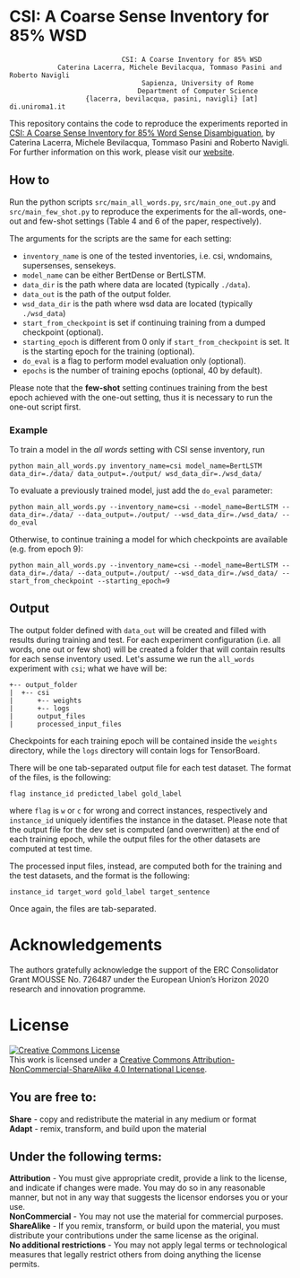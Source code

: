 # CSI: A Coarse Sense Inventory for 85% WSD 

                                CSI: A Coarse Inventory for 85% WSD
                Caterina Lacerra, Michele Bevilacqua, Tommaso Pasini and Roberto Navigli    
                                     Sapienza, University of Rome
                                    Department of Computer Science
                       {lacerra, bevilacqua, pasini, navigli} [at] di.uniroma1.it
   
This repository contains the code to reproduce the experiments reported in [CSI: A Coarse Sense Inventory for 85% Word Sense Disambiguation](https://pasinit.github.io/papers/lacerra_etal_aaai2020.pdf), by Caterina Lacerra, Michele Bevilacqua, Tommaso Pasini and Roberto Navigli.
For further information on this work, please visit our [website](https://SapienzaNLP.github.io/csi/).


## How to
Run the python scripts ```src/main_all_words.py```, ```src/main_one_out.py``` and ```src/main_few_shot.py``` to reproduce the experiments for the all-words, one-out and few-shot settings (Table 4 and 6 of the paper, respectively).

The arguments for the scripts are the same for each setting:

- ```inventory_name``` is one of the tested inventories, i.e. csi, wndomains, supersenses, sensekeys.
- ```model_name``` can be either BertDense or BertLSTM.
- ```data_dir``` is the path where data are located (typically ```./data```).
- ```data_out``` is the path of the output folder.
- ```wsd_data_dir``` is the path where wsd data are located (typically ```./wsd_data```)
- ```start_from_checkpoint``` is set if continuing training from a dumped checkpoint (optional).
- ```starting_epoch``` is different from 0 only if ```start_from_checkpoint``` is set. It is the starting epoch for the training (optional).
- ```do_eval``` is a flag to perform model evaluation only (optional). 
- ```epochs``` is the number of training epochs (optional, 40 by default). 

Please note that the **few-shot** setting continues training from the best epoch achieved with the one-out setting, thus it is necessary to run the one-out script first. 

### Example
To train a model in the _all words_ setting with CSI sense inventory, run

```python main_all_words.py inventory_name=csi model_name=BertLSTM data_dir=./data/ data_output=./output/ wsd_data_dir=./wsd_data/```

To evaluate a previously trained model, just add the ```do_eval``` parameter:

```python main_all_words.py --inventory_name=csi --model_name=BertLSTM --data_dir=./data/ --data_output=./output/ --wsd_data_dir=./wsd_data/ --do_eval```

Otherwise, to continue training a model for which checkpoints are available (e.g. from epoch 9):

```python main_all_words.py --inventory_name=csi --model_name=BertLSTM --data_dir=./data/ --data_output=./output/ --wsd_data_dir=./wsd_data/ --start_from_checkpoint --starting_epoch=9```


## Output 
The output folder defined with ```data_out``` will be created and filled with results during training and test. 
For each experiment configuration (i.e. all words, one out or few shot) will be created a folder that will contain results for each sense inventory used.
Let's assume we run the ```all_words``` experiment with ```csi```; what we have will be:

    +-- output_folder
    |  +-- csi
    |      +-- weights
    |      +-- logs
    |      output_files
    |      processed_input_files

Checkpoints for each training epoch will be contained inside the ```weights``` directory, while the ```logs``` directory 
will contain logs for TensorBoard.

There will be one tab-separated output file for each test dataset. The format of the files, is the following:
    
```flag instance_id predicted_label gold_label```

where ```flag``` is ```w``` or ```c``` for wrong and correct instances, respectively and ```instance_id``` uniquely identifies
the instance in the dataset.
Please note that the output file for the dev set is computed (and overwritten) at the end of each training epoch,
 while the output files for the other datasets are computed at test time.

The processed input files, instead, are computed both for the training and the test datasets, and the format is the following:

```instance_id target_word gold_label target_sentence```

Once again, the files are tab-separated.

# Acknowledgements
The authors gratefully acknowledge the support of the ERC Consolidator Grant MOUSSE No. 726487 under the European Union’s Horizon 2020 research and innovation programme.

# License
<a rel="license" href="http://creativecommons.org/licenses/by-nc-sa/4.0/"><img alt="Creative Commons License" style="border-width:0" src="https://i.creativecommons.org/l/by-nc-sa/4.0/88x31.png" /></a><br />This work is licensed under a <a rel="license" href="http://creativecommons.org/licenses/by-nc-sa/4.0/">Creative Commons Attribution-NonCommercial-ShareAlike 4.0 International License</a>.
## You are free to:
**Share** - copy and redistribute the material in any medium or format</br>
**Adapt** - remix, transform, and build upon the material</br>

## Under the following terms:
**Attribution** - You must give appropriate credit, provide a link to the license, and indicate if changes were made. You may do so in any reasonable manner, but not in any way that suggests the licensor endorses you or your use.</br>
**NonCommercial** - You may not use the material for commercial purposes.</br>
**ShareAlike** - If you remix, transform, or build upon the material, you must distribute your contributions under the same license as the original.</br>
**No additional restrictions** - You may not apply legal terms or technological measures that legally restrict others from doing anything the license permits.
